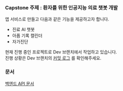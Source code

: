 ### Capstone 주제 : 환자를 위한 인공지능 의료 챗봇 개발

앱 서비스로 만들고 다음과 같은 기능을 제공하고자 합니다.
+ 진료 AI 챗봇
+ 아픔 기록 캘린더
+ 자가진단

현재 진행 중인 프로젝트로 Dev 브랜치에서 작업하고 있습니다.  
진행 상황은 Dev 브랜치의 [커밋 로그](https://github.com/Capstone-ComeBackHome/backend/commits/dev) 를 확인해주세요.


### 문서
[백엔드 API 문서](http://ec2-3-37-4-131.ap-northeast-2.compute.amazonaws.com:8080/docs/index.html)

